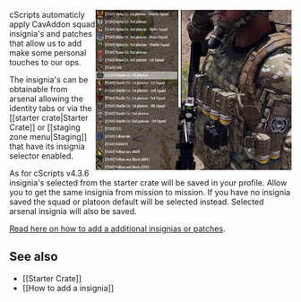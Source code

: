 <img align="right" width="350" src="https://github.com/7Cav/cScripts/blob/main/resourses/wikigfx/Insignia_Arsenal.png">cScripts automaticly apply CavAddon squad insignia's and patches that allow us to add make some personal touches to our ops.

The insignia's can be obtainable from arsenal allowing the identity tabs or via the [[starter crate|Starter Crate]] or [[staging zone menu|Staging]] that have its insignia selector enabled. 

As for cScripts v4.3.6 insignia's selected from the starter crate will be saved in your profile. Allow you to get the same insignia from mission to mission. If you have no insignia saved the squad or platoon default will be selected instead. Selected arsenal insignia will also be saved.

[Read here on how to add a additional insignias or patches](https://github.com/7Cav/cScripts/wiki/How-to-add-a-insignia). 

## See also
* [[Starter Crate]] 
* [[How to add a insignia]]